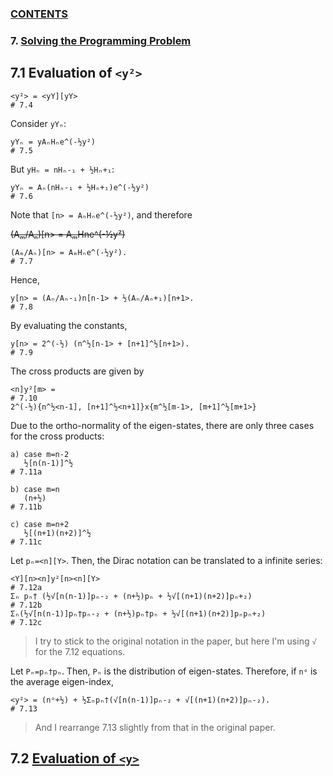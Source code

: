 ### [CONTENTS](CONTENTS.md)

### 7. [Solving the Programming Problem](SOLVING.md)

## 7.1 Evaluation of `<y²>`

    <y²> = <yY][yY>                                                         # 7.4

Consider `yYₙ`:

    yYₙ = yAₙHₙe^(-½y²)                                                     # 7.5

But `yHₙ = nHₙ-₁ + ½Hₙ+₁`:

    yYₙ = Aₙ(nHₙ-₁ + ½Hₙ+₁)e^(-½y²)                                         # 7.6

Note that `[n> = AₙHₙe^(-½y²)`, and therefore

~~(Aₘ/Aₙ)[n> = AₘHne^(-½y²)~~

    (Aₘ/Aₙ)[n> = AₘHₙe^(-½y²).                                              # 7.7

Hence,

    y[n> = (Aₙ/Aₙ-₁)n[n-1> + ½(Aₙ/Aₙ+₁)[n+1>.                               # 7.8

By evaluating the constants,

    y[n> = 2^(-½) (n^½[n-1> + [n+1]^½[n+1>).                                # 7.9

The cross products are given by

    <n]y²[m> =                                                              # 7.10
    2^(-½){n^½<n-1], [n+1]^½<n+1]}x{m^½[m-1>, [m+1]^½[m+1>}

Due to the ortho-normality of the eigen-states,
there are only three cases for the cross products:

    a) case m=n-2
       ½[n(n-1)]^½                                                          # 7.11a

    b) case m=n
       (n+½)                                                                # 7.11b

    c) case m=n+2
       ½[(n+1)(n+2)]^½                                                      # 7.11c

Let `pₙ=<n][Y>`.
Then, the Dirac notation can be translated to a infinite series:

    <Y][n><n]y²[n><n][Y>                                                    # 7.12a
    Σₙ pₙ† (½√[n(n-1)]pₙ-₂ + (n+½)pₙ + ½√[(n+1)(n+2)]pₙ+₂)                  # 7.12b
    Σₙ(½√[n(n-1)]pₙ†pₙ-₂ + (n+½)pₙ†pₙ + ½√[(n+1)(n+2)]pₙpₙ+₂)               # 7.12c

> I try to stick to the original notation in the paper, but
> here I'm using `√` for the 7.12 equations.

Let `Pₙ=pₙ†pₙ`.
Then, `Pₙ` is the distribution of eigen-states.
Therefore, if `nᵒ` is the average eigen-index,

    <y²> = (nᵒ+½) + ½Σₙpₙ†(√[n(n-1)]pₙ-₂ + √[(n+1)(n+2)]pₙ-₂).              # 7.13

> And I rearrange 7.13 slightly from that in the original paper.

## 7.2 [Evaluation of `<y>`](Y.md)
